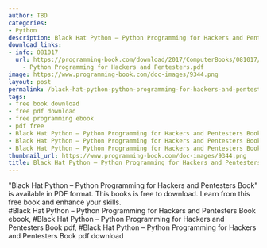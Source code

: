 ```yaml
---
author: TBD
categories:
- Python
description: Black Hat Python – Python Programming for Hackers and Pentesters Book
download_links:
- info: 081017
  url: https://programming-book.com/download/2017/ComputerBooks/081017/Black Hat Python
    - Python Programming for Hackers and Pentesters.pdf
image: https://www.programming-book.com/doc-images/9344.png
layout: post
permalink: /black-hat-python-python-programming-for-hackers-and-pentesters-book.html
tags:
- free book download
- free pdf download
- free programming ebook
- pdf free
- Black Hat Python – Python Programming for Hackers and Pentesters Book ebook
- Black Hat Python – Python Programming for Hackers and Pentesters Book pdf
- Black Hat Python – Python Programming for Hackers and Pentesters Book pdf download
thumbnail_url: https://www.programming-book.com/doc-images/9344.png
title: Black Hat Python – Python Programming for Hackers and Pentesters Book
---
```


 
<div class="item-desc text-justify">
  "Black Hat Python – Python Programming for Hackers and Pentesters Book" is available in PDF format. This books is free to download. Learn from this free book and enhance your skills.
  <br>
  #Black Hat Python – Python Programming for Hackers and Pentesters Book ebook, #Black Hat Python – Python Programming for Hackers and Pentesters Book pdf, #Black Hat Python – Python Programming for Hackers and Pentesters Book pdf download
</div>